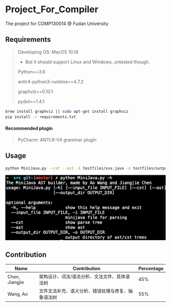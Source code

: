 # Project_For_Compiler
The project for COMP130014 @ Fudan University

## Requirements

> Developing OS: MacOS 10.14
>
> - But it should support Linux and Windows, untested though.
>
> Python==3.6
>
> antlr4-python3-runtime==4.7.2
> 
> graphviz==0.10.1
> 
> pydot==1.4.1

```bash
brew install graphviz || sudo apt-get install graphviz
pip install -r requirements.txt
```

#### Recommended plugin

> PyCharm: ANTLR-V4 grammar plugin

## Usage

```bash
python MiniJava.py --cst --ast -i testfiles/xxx.java -o testfiles/output/
```

![usage](src/img/usage.jpg)

## Contribution

| Name           | Contribution                                  | Percentage |
| -------------- | --------------------------------------------- | ---------- |
| Chen, Jiangjie | 架构设计、词法/语法分析、文法文件、具体语法树       | 45%        |
| Wang, Ao       | 文件文法补充、语义分析、错误处理与修复、抽象语法树   | 55%        |
